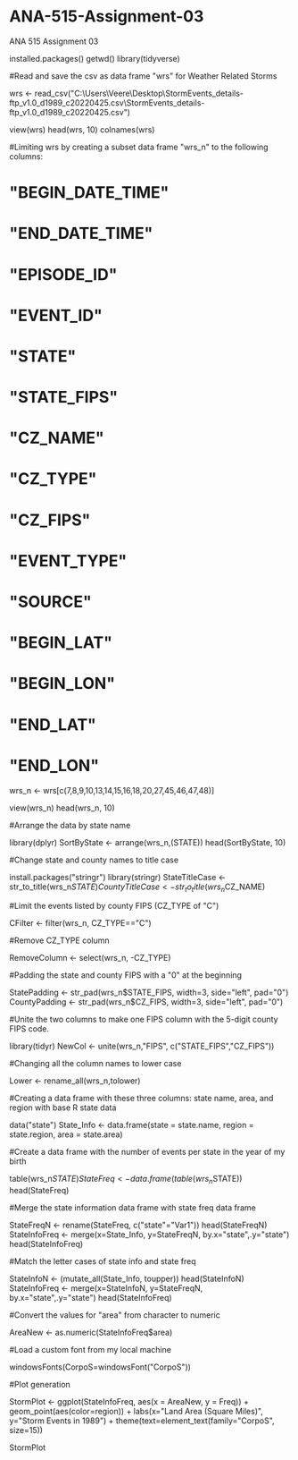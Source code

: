# ANA-515-Assignment-03
ANA 515 Assignment 03


installed.packages()
getwd()
library(tidyverse)

#Read and save the csv as data frame "wrs" for Weather Related Storms

wrs <- read_csv("C:\\Users\\Veere\\Desktop\\StormEvents_details-ftp_v1.0_d1989_c20220425.csv\\StormEvents_details-ftp_v1.0_d1989_c20220425.csv")

view(wrs)
head(wrs, 10)
colnames(wrs)


#Limiting wrs by creating a subset data frame "wrs_n" to the following columns: 

# "BEGIN_DATE_TIME" 
# "END_DATE_TIME"
# "EPISODE_ID"
# "EVENT_ID"
# "STATE" 
# "STATE_FIPS"
# "CZ_NAME"
# "CZ_TYPE"
# "CZ_FIPS" 
# "EVENT_TYPE"
# "SOURCE"
# "BEGIN_LAT"         
# "BEGIN_LON"          
# "END_LAT"            
# "END_LON"

wrs_n <- wrs[c(7,8,9,10,13,14,15,16,18,20,27,45,46,47,48)]

view(wrs_n)
head(wrs_n, 10)

#Arrange the data by state name

library(dplyr)
SortByState <- arrange(wrs_n,(STATE))
head(SortByState, 10)

#Change state and county names to title case 

install.packages("stringr")
library(stringr)
StateTitleCase <- str_to_title(wrs_n$STATE)
CountyTitleCase <- str_to_title(wrs_n$CZ_NAME)

#Limit the events listed by county FIPS (CZ_TYPE of "C") 

CFilter <- filter(wrs_n, CZ_TYPE=="C")

#Remove CZ_TYPE column

RemoveColumn <- select(wrs_n, -CZ_TYPE)

#Padding the state and county FIPS with a "0" at the beginning

StatePadding <- str_pad(wrs_n$STATE_FIPS, width=3, side="left", pad="0")
CountyPadding <- str_pad(wrs_n$CZ_FIPS, width=3, side="left", pad="0")

#Unite the two columns to make one FIPS column with the 5-digit county FIPS code.

library(tidyr)
NewCol <- unite(wrs_n,"FIPS", c("STATE_FIPS","CZ_FIPS"))

#Changing all the column names to lower case

Lower <- rename_all(wrs_n,tolower)

#Creating a data frame with these three columns: state name, area, and region with base R state data

data("state")
State_Info <- data.frame(state = state.name, region = state.region, area = state.area)

#Create a data frame with the number of events per state in the year of my birth

table(wrs_n$STATE)
StateFreq <- data.frame(table(wrs_n$STATE))
head(StateFreq)


#Merge the state information data frame with state freq data frame

StateFreqN <- rename(StateFreq, c("state"="Var1"))
head(StateFreqN)
StateInfoFreq <- merge(x=State_Info, y=StateFreqN, by.x="state",.y="state")
head(StateInfoFreq)

#Match the letter cases of state info and state freq

StateInfoN <- (mutate_all(State_Info, toupper))
head(StateInfoN)
StateInfoFreq <- merge(x=StateInfoN, y=StateFreqN, by.x="state",.y="state")
head(StateInfoFreq)

#Convert the values for "area" from character to numeric

AreaNew <- as.numeric(StateInfoFreq$area)

#Load a custom font from my local machine       

windowsFonts(CorpoS=windowsFont("CorpoS"))

#Plot generation  

StormPlot <- ggplot(StateInfoFreq, aes(x = AreaNew, y = Freq)) + geom_point(aes(color=region)) + labs(x="Land Area (Square Miles)", y="Storm Events in 1989") + theme(text=element_text(family="CorpoS", size=15)) 

StormPlot
